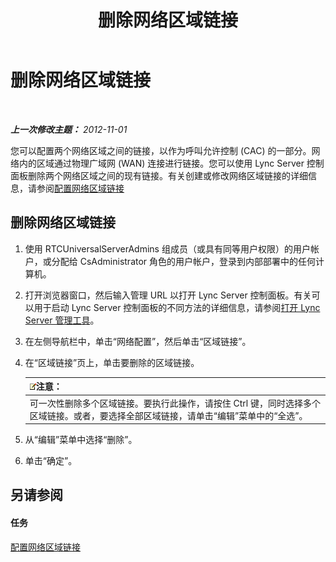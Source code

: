 ﻿---
title: 删除网络区域链接
TOCTitle: 删除网络区域链接
ms:assetid: 839273cd-d23f-4b38-84e6-d2dc972f49cd
ms:mtpsurl: https://technet.microsoft.com/zh-cn/library/JJ688114(v=OCS.15)
ms:contentKeyID: 49888489
ms.date: 05/19/2016
mtps_version: v=OCS.15
ms.translationtype: HT
---

# 删除网络区域链接

 

_**上一次修改主题：** 2012-11-01_

您可以配置两个网络区域之间的链接，以作为呼叫允许控制 (CAC) 的一部分。网络内的区域通过物理广域网 (WAN) 连接进行链接。您可以使用 Lync Server 控制面板删除两个网络区域之间的现有链接。有关创建或修改网络区域链接的详细信息，请参阅[配置网络区域链接](lync-server-2013-configuring-network-region-links.md)

## 删除网络区域链接

1.  使用 RTCUniversalServerAdmins 组成员（或具有同等用户权限）的用户帐户，或分配给 CsAdministrator 角色的用户帐户，登录到内部部署中的任何计算机。

2.  打开浏览器窗口，然后输入管理 URL 以打开 Lync Server 控制面板。有关可以用于启动 Lync Server 控制面板的不同方法的详细信息，请参阅[打开 Lync Server 管理工具](lync-server-2013-open-lync-server-administrative-tools.md)。

3.  在左侧导航栏中，单击“网络配置”，然后单击“区域链接”。

4.  在“区域链接”页上，单击要删除的区域链接。
    
    <table>
    <thead>
    <tr class="header">
    <th><img src="images/Dn783119.note(OCS.15).gif" title="note" alt="note" />注意：</th>
    </tr>
    </thead>
    <tbody>
    <tr class="odd">
    <td>可一次性删除多个区域链接。要执行此操作，请按住 Ctrl 键，同时选择多个区域链接。或者，要选择全部区域链接，请单击“编辑”菜单中的“全选”。</td>
    </tr>
    </tbody>
    </table>


5.  从“编辑”菜单中选择“删除”。

6.  单击“确定”。

## 另请参阅

#### 任务

[配置网络区域链接](lync-server-2013-configuring-network-region-links.md)

